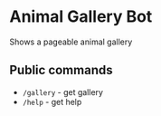 # Animal Gallery Bot

Shows a pageable animal gallery

## Public commands

- `/gallery` - get gallery
- `/help` - get help